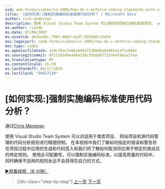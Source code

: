```yaml
---
uid: web-forms/videos/vs-2005/how-do-i-enforce-coding-standards-with-code-analysis
title: '[如何实现:]强制实施编码标准使用代码分析？ | Microsoft Docs'
author: rick-anderson
description: 使用 Visual Studio Team System 可以很好的控制应用到类库项目、 web 站点项目和源代码共同的代码分析规则...
ms.author: riande
ms.date: 07/09/2007
ms.assetid: ab2eedbc-79b5-4b63-a1df-935940c1545b
msc.legacyurl: /web-forms/videos/vs-2005/how-do-i-enforce-coding-standards-with-code-analysis
msc.type: video
ms.openlocfilehash: 1a9cf8ac7e8618dd3733080ba6a065e14f1cb68c
ms.sourcegitcommit: 0f1119340e4464720cfd16d0ff15764746ea1fea
ms.translationtype: MT
ms.contentlocale: zh-CN
ms.lasthandoff: 04/17/2019
ms.locfileid: "59417138"
---
```

# <a name="how-do-i-enforce-coding-standards-with-code-analysis"></a>[如何实现:]强制实施编码标准使用代码分析？

通过[Chris Menegay](https://twitter.com/CMenegay)

使用 Visual Studio Team System 可以对适用于类库项目、 网站项目和源代码管理的代码分析规则进行精细控制。 在本视频中我们了解如何指定的错误和警告将在项目过程中应用的生成和代码签入和我们将了解如何取消将应用于特定的类成员的特定规则。 使用此可配置性，可以强制实施编码标准，以提高质量的代码中，同时确保不适用的规则永远不会获得在自己的方式。

[&#9654;观看视频 （6 分钟）](https://channel9.msdn.com/Blogs/ASP-NET-Site-Videos/how-do-i-enforce-coding-standards-with-code-analysis)

> [!div class="step-by-step"]
> [上一页](how-do-i-set-up-distributed-load-testing-for-high-volume-tests.md)
> [下一页](how-do-i-use-generic-tests.md)
